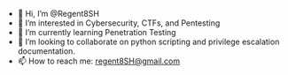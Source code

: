 - 👋 Hi, I’m @Regent8SH
- 👀 I’m interested in Cybersecurity, CTFs, and Pentesting
- 🌱 I’m currently learning Penetration Testing
- 💞️ I’m looking to collaborate on python scripting and privilege escalation documentation.
- 📫 How to reach me: regent8SH@gmail.com

<!---
RegentateSH/RegentateSH is a ✨ special ✨ repository because its `README.md` (this file) appears on your GitHub profile.
You can click the Preview link to take a look at your changes.
--->
